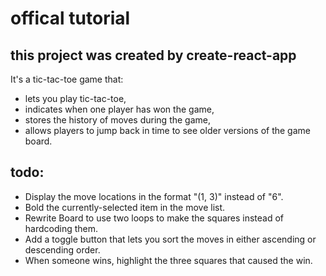 # offical tutorial

## this project was created by create-react-app

It's a tic-tac-toe game that:

- lets you play tic-tac-toe,
- indicates when one player has won the game,
- stores the history of moves during the game,
- allows players to jump back in time to see older versions of the game board.

## todo:
- Display the move locations in the format "(1, 3)" instead of "6".
- Bold the currently-selected item in the move list.
- Rewrite Board to use two loops to make the squares instead of hardcoding them.
- Add a toggle button that lets you sort the moves in either ascending or descending order.
- When someone wins, highlight the three squares that caused the win.